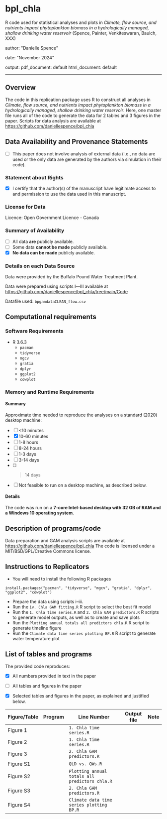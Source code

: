 # bpl_chla
R code used for statistical analyses and plots in *Climate, flow source, and nutrients impact phytoplankton biomass in a hydrologically managed, shallow drinking water reservoir* (Spence, Painter, Venkiteswaran, Baulch, XXX)

author: "Danielle Spence"

date: "November 2024"

output:
  pdf_document: default
  html_document: default
  
---

Overview
--------

The code in this replication package uses R to construct all analyses in *Climate, flow source, and nutrients impact phytoplankton biomass in a hydrologically managed, shallow drinking water reservoir*. Here, one master file runs all of the code to generate the data for 2 tables and 3 figures in the paper. Scripts for data analysis are available at https://github.com/daniellespence/bpl_chla

Data Availability and Provenance Statements
----------------------------

- [ ] This paper does not involve analysis of external data (i.e., no data are used or the only data are generated by the authors via simulation in their code).

### Statement about Rights

- [x] I certify that the author(s) of the manuscript have legitimate access to and permission to use the data used in this manuscript. 


### License for Data

Licence: Open Government Licence - Canada

### Summary of Availability

- [ ] All data **are** publicly available.
- [ ] Some data **cannot be made** publicly available.
- [x] **No data can be made** publicly available.

### Details on each Data Source

Data were provided by the Buffalo Pound Water Treatment Plant.

Data were prepared using scripts I—III available at https://github.com/daniellespence/bpl_chla/tree/main/Code

Datafile used:  `bpgamdataCLEAN_flow.csv`

Computational requirements
---------------------------

### Software Requirements

- R 3.6.3
  - `pacman`
  - `tidyverse`
  - `mgcv`
  - `gratia`
  - `dplyr`
  - `ggplot2`
  - `cowplot`


### Memory and Runtime Requirements

#### Summary

Approximate time needed to reproduce the analyses on a standard (2020) desktop machine:

- [ ] <10 minutes
- [x] 10-60 minutes
- [ ] 1-8 hours
- [ ] 8-24 hours
- [ ] 1-3 days
- [ ] 3-14 days
- [ ] > 14 days
- [ ] Not feasible to run on a desktop machine, as described below.

#### Details

The code was run on a **7-core Intel-based desktop with 32 GB of RAM and a Windows 10 operating system**. 

Description of programs/code
----------------------------

Data preparation and GAM analysis scripts are available at https://github.com/daniellespence/bpl_chla
The code is licensed under a MIT/BSD/GPL/Creative Commons license.

Instructions to Replicators
---------------------------

- You will need to install the following R packages

`install.packages("pacman", "tidyverse", "mgcv", "gratia", "dplyr", "ggplot2", "cowplot")`

- Prepare the data using scripts i–iii.
- Run the `iv. Chla GAM fitting.R` R script to select the best fit model
- Run the `1. Chla time series.R` and `2. Chla GAM predictors.R` R scripts to generate model outputs, as well as to create and save plots
- Run the `Plotting annual totals all predictors chla.R` R script to generate timeline figure
- Run the `Climate data time series plotting BP.R` R script to generate water temperature plot

List of tables and programs
---------------------------

The provided code reproduces:

- [x] All numbers provided in text in the paper
- [ ] All tables and figures in the paper
- [x] Selected tables and figures in the paper, as explained and justified below.


| Figure/Table  | Program             | Line Number | Output file                      | Note   |
|-----------|-------------------------|-------------|----------------------------------|-------|
| Figure 1 | |  `1. Chla time series.R`     |   ||
| Figure 2 | |  `1. Chla time series.R`     |   ||
| Figure 3 | |  `2. Chla GAM predictors.R`     |   ||
| Figure S1 | |  `QLD vs. QWs.R`     |   ||
| Figure S2 | |  `Plotting annual totals all predictors chla.R`     |   ||
| Figure S3 | |  `2. Chla GAM predictors.R`     |   ||
| Figure S4 | |  `Climate data time series plotting BP.R`    |   ||
